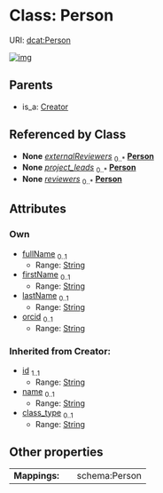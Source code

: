 
# Class: Person




URI: [dcat:Person](http://www.w3.org/ns/dcat#Person)


[![img](https://yuml.me/diagram/nofunky;dir:TB/class/[Dataset]++-%20externalReviewers%200..*>[Person&#124;fullName:string%20%3F;firstName:string%20%3F;lastName:string%20%3F;orcid:string%20%3F;id(i):string;name(i):string%20%3F;class_type(i):string%20%3F],[Dataset]++-%20project_leads%200..*>[Person],[Dataset]++-%20reviewers%200..*>[Person],[Creator]^-[Person],[Dataset],[Creator])](https://yuml.me/diagram/nofunky;dir:TB/class/[Dataset]++-%20externalReviewers%200..*>[Person&#124;fullName:string%20%3F;firstName:string%20%3F;lastName:string%20%3F;orcid:string%20%3F;id(i):string;name(i):string%20%3F;class_type(i):string%20%3F],[Dataset]++-%20project_leads%200..*>[Person],[Dataset]++-%20reviewers%200..*>[Person],[Creator]^-[Person],[Dataset],[Creator])

## Parents

 *  is_a: [Creator](Creator.md)

## Referenced by Class

 *  **None** *[externalReviewers](externalReviewers.md)*  <sub>0..\*</sub>  **[Person](Person.md)**
 *  **None** *[project_leads](project_leads.md)*  <sub>0..\*</sub>  **[Person](Person.md)**
 *  **None** *[reviewers](reviewers.md)*  <sub>0..\*</sub>  **[Person](Person.md)**

## Attributes


### Own

 * [fullName](fullName.md)  <sub>0..1</sub>
     * Range: [String](types/String.md)
 * [firstName](firstName.md)  <sub>0..1</sub>
     * Range: [String](types/String.md)
 * [lastName](lastName.md)  <sub>0..1</sub>
     * Range: [String](types/String.md)
 * [orcid](orcid.md)  <sub>0..1</sub>
     * Range: [String](types/String.md)

### Inherited from Creator:

 * [id](id.md)  <sub>1..1</sub>
     * Range: [String](types/String.md)
 * [name](name.md)  <sub>0..1</sub>
     * Range: [String](types/String.md)
 * [class_type](class_type.md)  <sub>0..1</sub>
     * Range: [String](types/String.md)

## Other properties

|  |  |  |
| --- | --- | --- |
| **Mappings:** | | schema:Person |


